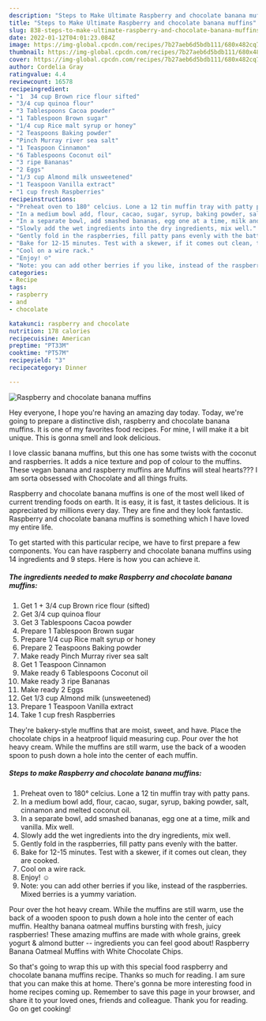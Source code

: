 ```yaml
---
description: "Steps to Make Ultimate Raspberry and chocolate banana muffins"
title: "Steps to Make Ultimate Raspberry and chocolate banana muffins"
slug: 838-steps-to-make-ultimate-raspberry-and-chocolate-banana-muffins
date: 2022-01-12T04:01:23.084Z
image: https://img-global.cpcdn.com/recipes/7b27aeb6d5bdb111/680x482cq70/raspberry-and-chocolate-banana-muffins-recipe-main-photo.jpg
thumbnail: https://img-global.cpcdn.com/recipes/7b27aeb6d5bdb111/680x482cq70/raspberry-and-chocolate-banana-muffins-recipe-main-photo.jpg
cover: https://img-global.cpcdn.com/recipes/7b27aeb6d5bdb111/680x482cq70/raspberry-and-chocolate-banana-muffins-recipe-main-photo.jpg
author: Cordelia Gray
ratingvalue: 4.4
reviewcount: 16578
recipeingredient:
- "1  34 cup Brown rice flour sifted"
- "3/4 cup quinoa flour"
- "3 Tablespoons Cacoa powder"
- "1 Tablespoon Brown sugar"
- "1/4 cup Rice malt syrup or honey"
- "2 Teaspoons Baking powder"
- "Pinch Murray river sea salt"
- "1 Teaspoon Cinnamon"
- "6 Tablespoons Coconut oil"
- "3 ripe Bananas"
- "2 Eggs"
- "1/3 cup Almond milk unsweetened"
- "1 Teaspoon Vanilla extract"
- "1 cup fresh Raspberries"
recipeinstructions:
- "Preheat oven to 180° celcius. Lone a 12 tin muffin tray with patty pans."
- "In a medium bowl add, flour, cacao, sugar, syrup, baking powder, salt, cinnamon and melted coconut oil."
- "In a separate bowl, add smashed bananas, egg one at a time, milk and vanilla. Mix well."
- "Slowly add the wet ingredients into the dry ingredients, mix well."
- "Gently fold in the raspberries, fill patty pans evenly with the batter."
- "Bake for 12-15 minutes. Test with a skewer, if it comes out clean, they are cooked."
- "Cool on a wire rack."
- "Enjoy! ☺️"
- "Note: you can add other berries if you like, instead of the raspberries. Mixed berries is a yummy variation."
categories:
- Recipe
tags:
- raspberry
- and
- chocolate

katakunci: raspberry and chocolate 
nutrition: 178 calories
recipecuisine: American
preptime: "PT33M"
cooktime: "PT57M"
recipeyield: "3"
recipecategory: Dinner

---
```



![Raspberry and chocolate banana muffins](https://img-global.cpcdn.com/recipes/7b27aeb6d5bdb111/680x482cq70/raspberry-and-chocolate-banana-muffins-recipe-main-photo.jpg)

Hey everyone, I hope you're having an amazing day today. Today, we're going to prepare a distinctive dish, raspberry and chocolate banana muffins. It is one of my favorites food recipes. For mine, I will make it a bit unique. This is gonna smell and look delicious.

I love classic banana muffins, but this one has some twists with the coconut and raspberries. It adds a nice texture and pop of colour to the muffins. These vegan banana and raspberry muffins are Muffins will steal hearts??? I am sorta obsessed with Chocolate and all things fruits.

Raspberry and chocolate banana muffins is one of the most well liked of current trending foods on earth. It is easy, it is fast, it tastes delicious. It is appreciated by millions every day. They are fine and they look fantastic. Raspberry and chocolate banana muffins is something which I have loved my entire life.


To get started with this particular recipe, we have to first prepare a few components. You can have raspberry and chocolate banana muffins using 14 ingredients and 9 steps. Here is how you can achieve it.

<!--inarticleads1-->

##### The ingredients needed to make Raspberry and chocolate banana muffins:

1. Get 1 + 3/4 cup Brown rice flour (sifted)
1. Get 3/4 cup quinoa flour
1. Get 3 Tablespoons Cacoa powder
1. Prepare 1 Tablespoon Brown sugar
1. Prepare 1/4 cup Rice malt syrup or honey
1. Prepare 2 Teaspoons Baking powder
1. Make ready Pinch Murray river sea salt
1. Get 1 Teaspoon Cinnamon
1. Make ready 6 Tablespoons Coconut oil
1. Make ready 3 ripe Bananas
1. Make ready 2 Eggs
1. Get 1/3 cup Almond milk (unsweetened)
1. Prepare 1 Teaspoon Vanilla extract
1. Take 1 cup fresh Raspberries


They&#39;re bakery-style muffins that are moist, sweet, and have. Place the chocolate chips in a heatproof liquid measuring cup. Pour over the hot heavy cream. While the muffins are still warm, use the back of a wooden spoon to push down a hole into the center of each muffin. 

<!--inarticleads2-->

##### Steps to make Raspberry and chocolate banana muffins:

1. Preheat oven to 180° celcius. Lone a 12 tin muffin tray with patty pans.
1. In a medium bowl add, flour, cacao, sugar, syrup, baking powder, salt, cinnamon and melted coconut oil.
1. In a separate bowl, add smashed bananas, egg one at a time, milk and vanilla. Mix well.
1. Slowly add the wet ingredients into the dry ingredients, mix well.
1. Gently fold in the raspberries, fill patty pans evenly with the batter.
1. Bake for 12-15 minutes. Test with a skewer, if it comes out clean, they are cooked.
1. Cool on a wire rack.
1. Enjoy! ☺️
1. Note: you can add other berries if you like, instead of the raspberries. Mixed berries is a yummy variation.


Pour over the hot heavy cream. While the muffins are still warm, use the back of a wooden spoon to push down a hole into the center of each muffin. Healthy banana oatmeal muffins bursting with fresh, juicy raspberries! These amazing muffins are made with whole grains, greek yogurt &amp; almond butter -- ingredients you can feel good about! Raspberry Banana Oatmeal Muffins with White Chocolate Chips. 

So that's going to wrap this up with this special food raspberry and chocolate banana muffins recipe. Thanks so much for reading. I am sure that you can make this at home. There's gonna be more interesting food in home recipes coming up. Remember to save this page in your browser, and share it to your loved ones, friends and colleague. Thank you for reading. Go on get cooking!
